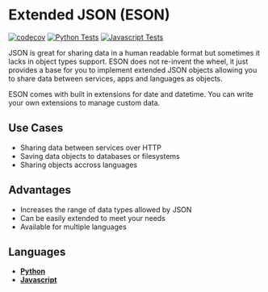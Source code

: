 # Extended JSON (ESON)
[![codecov](https://codecov.io/gh/Billcountry/eson/branch/master/graph/badge.svg)](https://codecov.io/gh/Billcountry/eson)
[![Python Tests](https://github.com/Billcountry/eson/workflows/Python%20Tests/badge.svg?branch=master)](/python)
[![Javascript Tests](https://github.com/Billcountry/eson/workflows/Javascript%20Tests/badge.svg?branch=master)](/javascript)

JSON is great for sharing data in a human readable format but sometimes it lacks in object types support.
ESON does not re-invent the wheel, it just provides a base for you to implement extended JSON objects allowing you to
share data between services, apps and languages as objects.

ESON comes with built in extensions for date and datetime. You can write your own extensions to manage
custom data.

## Use Cases
- Sharing data between services over HTTP
- Saving data objects to databases or filesystems
- Sharing objects accross languages

## Advantages
- Increases the range of data types allowed by JSON
- Can be easily extended to meet your needs
- Available for multiple languages


## Languages
- **[Python](/python)**
- **[Javascript](/javascript)**


